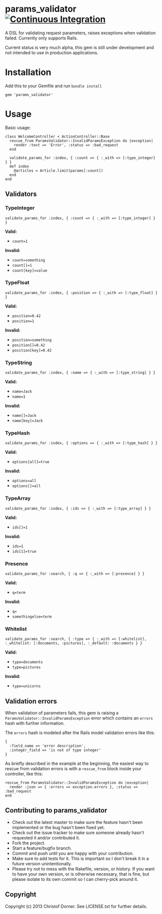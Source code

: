 # params_validator [![Continuous Integration](https://secure.travis-ci.org/chdorner/params_validator.png?branch=master)](https://secure.travis-ci.org/chdorner/params_validator)

A DSL for validating request parameters, raises exceptions when validation failed. Currently only supports Rails.

Current status is very much alpha, this gem is still under development and not intended to use in production applications.

# Installation

Add this to your Gemfile and run `bundle install`

    gem 'params_validator'

# Usage

Basic usage:

    class WelcomeController < ActionController::Base
      rescue_from ParamsValidator::InvalidParamsException do |exception|
        render :text => 'Error', :status => :bad_request
      end

      validate_params_for :index, { :count => { :_with => [:type_integer] } }
      def index
        @articles = Article.limit(params[:count])
      end
    end

## Validators

### TypeInteger

    validate_params_for :index, { :count => { :_with => [:type_integer] } }

**Valid:**

* `count=1`

**Invalid:**

* `count=something`
* `count[]=1`
* `count[key]=value`

### TypeFloat

    validate_params_for :index, { :position => { :_with => [:type_float] } }

**Valid:**

* `position=0.42`
* `position=1`

**Invalid:**

* `position=something`
* `position[]=0.42`
* `position[key]=0.42`

### TypeString

    validate_params_for :index, { :name => { :_with => [:type_string] } }

**Valid:**

* `name=Jack`
* `name=1`

**Invalid:**

* `name[]=Jack`
* `name[key]=Jack`

### TypeHash

    validate_params_for :index, { :options => { :_with => [:type_hash] } }

**Valid:**

* `options[all]=true`

**Invalid:**

* `options=all`
* `options[]=all`

### TypeArray

    validate_params_for :index, { :ids => { :_with => [:type_array] } }

**Valid:**

* `ids[]=1`

**Invalid:**

* `ids=1`
* `ids[1]=true`

### Presence

    validate_params_for :search, { :q => { :_with => [:presence] } }

**Valid:**

* `q=term`

**Invalid:**

* `q=`
* `somethingelse=term`

### Whitelist

    validate_params_for :search, { :type => { :_with => [:whitelist], :_whitelist: [:documents, :pictures], :_default: :documents } }

**Valid:**

* `type=documents`
* `type=pictures`

**Invalid:**

* `type=unicorns`

## Validation errors

When validation of parameters fails, this gem is raising a `ParamsValidator::InvalidParamsException` error which contains an `errors` hash with further information.

The `errors` hash is modeled after the Rails model validation errors like this:

    {
      :field_name => 'error description',
      :integer_field => 'is not of type integer'
    }

As briefly described in the example at the beginning, the easiest way to rescue from validation errors is with a `rescue_from` block inside your controller, like this:

    rescue_from ParamsValidator::InvalidParamsException do |exception|
      render :json => { :errors => exception.errors }, :status => :bad_request
    end

## Contributing to params_validator

* Check out the latest master to make sure the feature hasn't been implemented or the bug hasn't been fixed yet.
* Check out the issue tracker to make sure someone already hasn't requested it and/or contributed it.
* Fork the project.
* Start a feature/bugfix branch.
* Commit and push until you are happy with your contribution.
* Make sure to add tests for it. This is important so I don't break it in a future version unintentionally.
* Please try not to mess with the Rakefile, version, or history. If you want to have your own version, or is otherwise necessary, that is fine, but please isolate to its own commit so I can cherry-pick around it.

## Copyright

Copyright (c) 2013 Christof Dorner. See LICENSE.txt for
further details.

